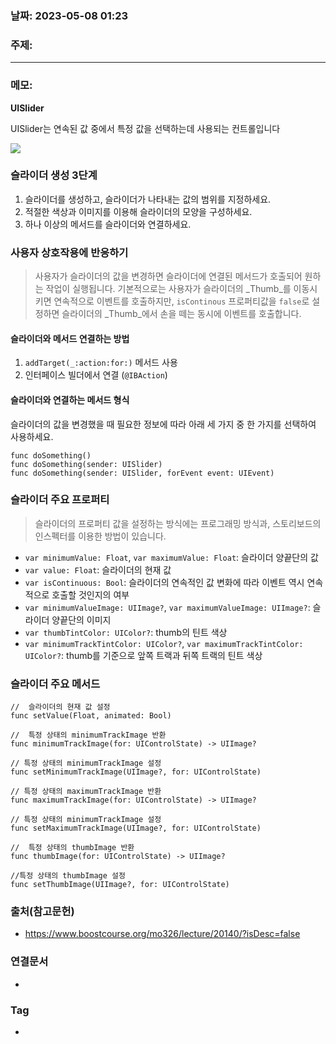 ### 날짜: 2023-05-08 01:23

### 주제: 
---
### 메모: 
**UISlider**

UISlider는 연속된 값 중에서 특정 값을 선택하는데 사용되는 컨트롤입니다

[![](https://cphinf.pstatic.net/mooc/20171230_105/1514639121641ImAX6_PNG/61_3.png?type=w760)](https://www.boostcourse.org/mo326/lecture/20140/?isDesc=false#)

### 슬라이더 생성 3단계

1.  슬라이더를 생성하고, 슬라이더가 나타내는 값의 범위를 지정하세요.
2.  적절한 색상과 이미지를 이용해 슬라이더의 모양을 구성하세요.
3.  하나 이상의 메서드를 슬라이더와 연결하세요.

### 사용자 상호작용에 반응하기

> 사용자가 슬라이더의 값을 변경하면 슬라이더에 연결된 메서드가 호출되어 원하는 작업이 실행됩니다. 기본적으로는 사용자가 슬라이더의 _Thumb_를 이동시키면 연속적으로 이벤트를 호출하지만, `isContinous` 프로퍼티값을 `false`로 설정하면 슬라이더의 _Thumb_에서 손을 떼는 동시에 이벤트를 호출합니다.

#### 슬라이더와 메서드 연결하는 방법

1.  `addTarget(_:action:for:)` 메서드 사용
2.  인터페이스 빌더에서 연결 (`@IBAction`)

#### 슬라이더와 연결하는 메서드 형식

슬라이더의 값을 변경했을 때 필요한 정보에 따라 아래 세 가지 중 한 가지를 선택하여 사용하세요.

```
func doSomething()
func doSomething(sender: UISlider)
func doSomething(sender: UISlider, forEvent event: UIEvent)
```

### 슬라이더 주요 프로퍼티

> 슬라이더의 프로퍼티 값을 설정하는 방식에는 프로그래밍 방식과, 스토리보드의 인스펙터를 이용한 방법이 있습니다.

-   `var minimumValue: Float`, `var maximumValue: Float`: 슬라이더 양끝단의 값
-   `var value: Float`: 슬라이더의 현재 값
-   `var isContinuous: Bool`: 슬라이더의 연속적인 값 변화에 따라 이벤트 역시 연속적으로 호출할 것인지의 여부
-   `var minimumValueImage: UIImage?`, `var maximumValueImage: UIImage?`: 슬라이더 양끝단의 이미지
-   `var thumbTintColor: UIColor?`: thumb의 틴트 색상
-   `var minimumTrackTintColor: UIColor?`, `var maximumTrackTintColor: UIColor?`: thumb를 기준으로 앞쪽 트랙과 뒤쪽 트랙의 틴트 색상

### 슬라이더 주요 메서드

```
//  슬라이더의 현재 값 설정
func setValue(Float, animated: Bool)

//  특정 상태의 minimumTrackImage 반환
func minimumTrackImage(for: UIControlState) -> UIImage?

// 특정 상태의 minimumTrackImage 설정
func setMinimumTrackImage(UIImage?, for: UIControlState)

// 특정 상태의 maximumTrackImage 반환
func maximumTrackImage(for: UIControlState) -> UIImage?

// 특정 상태의 minimumTrackImage 설정
func setMaximumTrackImage(UIImage?, for: UIControlState)

//  특정 상태의 thumbImage 반환
func thumbImage(for: UIControlState) -> UIImage?

//특정 상태의 thumbImage 설정
func setThumbImage(UIImage?, for: UIControlState)
```

### 출처(참고문헌) 
- https://www.boostcourse.org/mo326/lecture/20140/?isDesc=false

### 연결문서 
- 

### Tag
- 